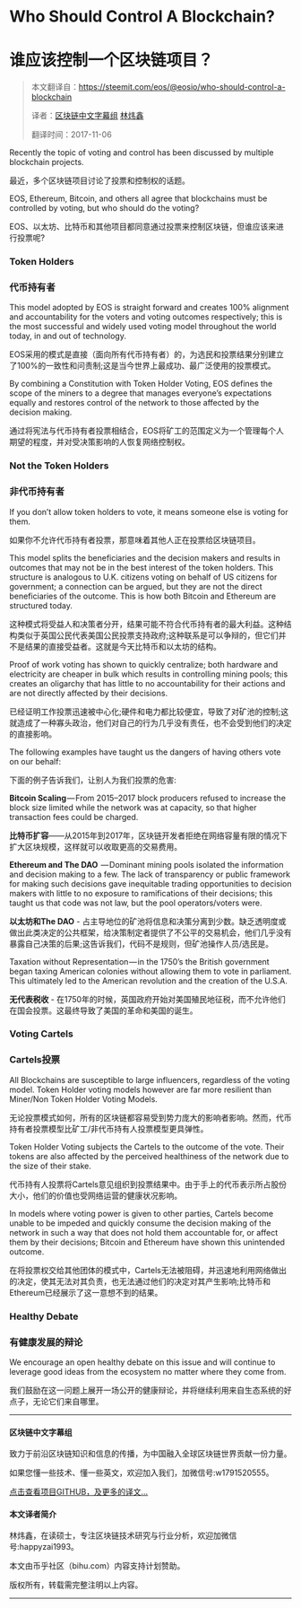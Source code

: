 # Who Should Control A Blockchain? 
# 谁应该控制一个区块链项目？


> 本文翻译自：https://steemit.com/eos/@eosio/who-should-control-a-blockchain
> 
> 译者：[区块链中文字幕组](https://github.com/BlockchainTranslator/EOS) [林炜鑫](https://github.com/weixin1993)
> 
> 翻译时间：2017-11-06

Recently the topic of voting and control has been discussed by multiple blockchain projects.

最近，多个区块链项目讨论了投票和控制权的话题。

EOS, Ethereum, Bitcoin, and others all agree that blockchains must be controlled by voting, but who should do the voting?

EOS、以太坊、比特币和其他项目都同意通过投票来控制区块链，但谁应该来进行投票呢?

### Token Holders
### 代币持有者

This model adopted by EOS is straight forward and creates 100% alignment and accountability for the voters and voting outcomes respectively; this is the most successful and widely used voting model throughout the world today, in and out of technology.

EOS采用的模式是直接（面向所有代币持有者）的，为选民和投票结果分别建立了100%的一致性和问责制;这是当今世界上最成功、最广泛使用的投票模式。

By combining a Constitution with Token Holder Voting, EOS defines the scope of the miners to a degree that manages everyone’s expectations equally and restores control of the network to those affected by the decision making.


通过将宪法与代币持有者投票相结合，EOS将矿工的范围定义为一个管理每个人期望的程度，并对受决策影响的人恢复网络控制权。

### Not the Token Holders
### 非代币持有者

If you don’t allow token holders to vote, it means someone else is voting for them.

如果你不允许代币持有者投票，那意味着其他人正在投票给区块链项目。

This model splits the beneficiaries and the decision makers and results in outcomes that may not be in the best interest of the token holders. This structure is analogous to U.K. citizens voting on behalf of US citizens for government; a connection can be argued, but they are not the direct beneficiaries of the outcome. This is how both Bitcoin and Ethereum are structured today.

这种模式将受益人和决策者分开，结果可能不符合代币持有者的最大利益。这种结构类似于英国公民代表美国公民投票支持政府;这种联系是可以争辩的，但它们并不是结果的直接受益者。这就是今天比特币和以太坊的结构。

Proof of work voting has shown to quickly centralize; both hardware and electricity are cheaper in bulk which results in controlling mining pools; this creates an oligarchy that has little to no accountability for their actions and are not directly affected by their decisions.

已经证明工作投票迅速被中心化;硬件和电力都比较便宜，导致了对矿池的控制;这就造成了一种寡头政治，他们对自己的行为几乎没有责任，也不会受到他们的决定的直接影响。

The following examples have taught us the dangers of having others vote on our behalf:

下面的例子告诉我们，让别人为我们投票的危害:

**Bitcoin Scaling** — From 2015–2017 block producers refused to increase the block size limited while the network was at capacity, so that higher transaction fees could be charged.

**比特币扩容**——从2015年到2017年，区块链开发者拒绝在网络容量有限的情况下扩大区块规模，这样就可以收取更高的交易费用。

**Ethereum and The DAO**  — Dominant mining pools isolated the information and decision making to a few. The lack of transparency or public framework for making such decisions gave inequitable trading opportunities to decision makers with little to no exposure to ramifications of their decisions; this taught us that code was not law, but the pool operators/voters were.

**以太坊和The DAO** - 占主导地位的矿池将信息和决策分离到少数。缺乏透明度或做出此类决定的公共框架，给决策制定者提供了不公平的交易机会，他们几乎没有暴露自己决策的后果;这告诉我们，代码不是规则，但矿池操作人员/选民是。

Taxation without Representation — in the 1750’s the British government began taxing American colonies without allowing them to vote in parliament. This ultimately led to the American revolution and the creation of the U.S.A.

**无代表税收** - 在1750年的时候，英国政府开始对美国殖民地征税，而不允许他们在国会投票。这最终导致了美国的革命和美国的诞生。

### Voting Cartels
### Cartels投票


All Blockchains are susceptible to large influencers, regardless of the voting model. Token Holder voting models however are far more resilient than Miner/Non Token Holder Voting Models.

无论投票模式如何，所有的区块链都容易受到势力庞大的影响者影响。然而，代币持有者投票模型比矿工/非代币持有人投票模型更具弹性。

Token Holder Voting subjects the Cartels to the outcome of the vote. Their tokens are also affected by the perceived healthiness of the network due to the size of their stake.

代币持有人投票将Cartels意见组织到投票结果中。由于手上的代币表示所占股份大小，他们的价值也受网络运营的健康状况影响。


In models where voting power is given to other parties, Cartels become unable to be impeded and quickly consume the decision making of the network in such a way that does not hold them accountable for, or affect them by their decisions; Bitcoin and Ethereum have shown this unintended outcome.

在将投票权交给其他团体的模式中，Cartels无法被阻碍，并迅速地利用网络做出的决定，使其无法对其负责，也无法通过他们的决定对其产生影响;比特币和Ethereum已经展示了这一意想不到的结果。

### Healthy Debate
### 有健康发展的辩论


We encourage an open healthy debate on this issue and will continue to leverage good ideas from the ecosystem no matter where they come from.

我们鼓励在这一问题上展开一场公开的健康辩论，并将继续利用来自生态系统的好点子，无论它们来自哪里。

----------------------------------------------------

#### 区块链中文字幕组

致力于前沿区块链知识和信息的传播，为中国融入全球区块链世界贡献一份力量。

如果您懂一些技术、懂一些英文，欢迎加入我们，加微信号:w1791520555。

[点击查看项目GITHUB，及更多的译文...](https://github.com/BlockchainTranslator/EOS)

#### 本文译者简介

林炜鑫，在读硕士，专注区块链技术研究与行业分析，欢迎加微信号:happyzai1993。

本文由币乎社区（bihu.com）内容支持计划赞助。

版权所有，转载需完整注明以上内容。

----------------------------------------------------




